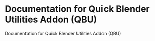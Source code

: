 # Documentation for Quick Blender Utilities Addon (QBU)
Documentation for Quick Blender Utilities Addon (QBU)
